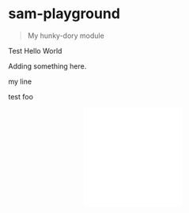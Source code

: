 # sam-playground

> My hunky-dory module

Test
Hello
World

Adding something here.

my line

test
foo

<div align="center">
	<img src="sb.svg" width="200" height="200">
</div>
